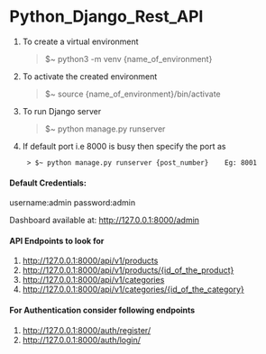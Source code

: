 # Python_Django_Rest_API

1. To create a virtual environment 

	> $~ python3 -m venv {name_of_environment}
	

2. To activate the created environment

	> $~ source {name_of_environment}/bin/activate
    
3. To run Django server

	> $~ python manage.py runserver

    
4. If default port i.e 8000 is busy then specify the port as

        > $~ python manage.py runserver {post_number}    Eg: 8001

#### Default Credentials:
  username:admin
  password:admin
  
  Dashboard available at: http://127.0.0.1:8000/admin
  
#### API Endpoints to look for
  1. http://127.0.0.1:8000/api/v1/products
  2. http://127.0.0.1:8000/api/v1/products/{id_of_the_product}
  3. http://127.0.0.1:8000/api/v1/categories
  4. http://127.0.0.1:8000/api/v1/categories/{id_of_the_category}
  
#### For Authentication consider following endpoints
  1. http://127.0.0.1:8000/auth/register/
  2. http://127.0.0.1:8000/auth/login/
